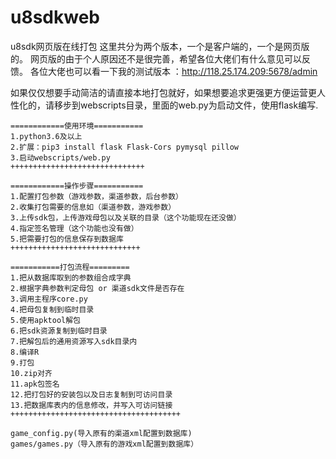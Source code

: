 # u8sdkweb
u8sdk网页版在线打包
这里共分为两个版本，一个是客户端的，一个是网页版的。
网页版的由于个人原因还不是很完善，希望各位大佬们有什么意见可以反馈。
各位大佬也可以看一下我的测试版本 ：http://118.25.174.209:5678/admin

如果仅仅想要手动简洁的请直接本地打包就好，如果想要追求更强更方便运营更人性化的，请移步到webscripts目录，里面的web.py为启动文件，使用flask编写.
```
============使用环境===========
1.python3.6及以上
2.扩展：pip3 install flask Flask-Cors pymysql pillow
3.启动webscripts/web.py
++++++++++++++++++++++++++++++

============操作步骤===========
1.配置打包参数（游戏参数，渠道参数，后台参数）
2.收集打包需要的信息如（渠道参数，游戏参数）
3.上传sdk包，上传游戏母包以及关联的目录（这个功能现在还没做）
4.指定签名管理（这个功能也没有做）
5.把需要打包的信息保存到数据库
+++++++++++++++++++++++++++++

===========打包流程=========
1.把从数据库取到的参数组合成字典
2.根据字典参数判定母包 or 渠道sdk文件是否存在
3.调用主程序core.py
4.把母包复制到临时目录
5.使用apktool解包
6.把sdk资源复制到临时目录
7.把解包后的通用资源写入sdk目录内
8.编译R
9.打包
10.zip对齐
11.apk包签名
12.把打包好的安装包以及日志复制到可访问目录
13.把数据库表内的信息修改，并写入可访问链接
++++++++++++++++++++++++++++++++++++++

game_config.py(导入原有的渠道xml配置到数据库)
games/games.py（导入原有的游戏xml配置到数据库）
```
